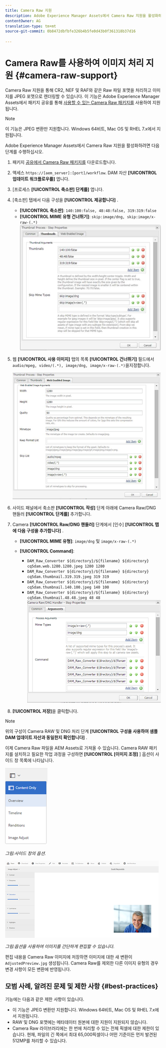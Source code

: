 ```yaml
---
title: Camera Raw 지원
description: Adobe Experience Manager Assets에서 Camera Raw 지원을 활성화하는 방법을 알아봅니다.
contentOwner: AG
translation-type: tm+mt
source-git-commit: 0b8472dbfbfe326b4b5fe0d43b0f361318b37d16

---
```



# Camera Raw를 사용하여 이미지 처리 지원 {#camera-raw-support}

Camera Raw 지원을 통해 CR2, NEF 및 RAF와 같은 Raw 파일 포맷을 처리하고 이미지를 JPEG 포맷으로 렌더링할 수 있습니다. 이 기능은 Adobe Experience Manager Assets에서 패키지 공유를 통해 [사용할 수 있는 Camera Raw 패키지를](https://www.adobeaemcloud.com/content/marketplace/marketplaceProxy.html?packagePath=/content/companies/public/adobe/packages/aem630/product/assets/aem-assets-cameraraw-pkg) 사용하여 지원됩니다.

>[!NOTE]
>
>이 기능은 JPEG 변환만 지원합니다. Windows 64비트, Mac OS 및 RHEL 7.x에서 지원됩니다.

Adobe Experience Manager Assets에서 Camera Raw 지원을 활성화하려면 다음 단계를 수행하십시오.

1. 패키지 [공유에서 Camera Raw 패키지를](https://www.adobeaemcloud.com/content/marketplace/marketplaceProxy.html?packagePath=/content/companies/public/adobe/packages/aem630/product/assets/aem-assets-cameraraw-pkg) 다운로드합니다.
1. 액세스 `https://[aem_server]:[port]/workflow`. DAM 자산 **[!UICONTROL 업데이트 워크플로우를]** 엽니다.
1. [프로세스 **[!UICONTROL 축소판] 단계를]** 엽니다.
1. [축소판] 탭에서 다음 구성을 **[!UICONTROL 제공합니다]** .

   * **[!UICONTROL 축소판]**: `140:100:false, 48:48:false, 319:319:false`
   * **[!UICONTROL MIME 유형 건너뛰기]**: `skip:image/dng, skip:image/x-raw-(.*)`
   ![chlimage_1-128](assets/chlimage_1-334.png)

1. 웹 **[!UICONTROL 사용 이미지]** 탭의 목록 **[!UICONTROL 건너뛰기]** 필드에서 `audio/mpeg, video/(.*), image/dng, image/x-raw-(.*)`을지정합니다.

   ![chlimage_1-129](assets/chlimage_1-335.png)

1. 사이드 패널에서 축소판 **[!UICONTROL 작성]** 단계 아래에 Camera Raw/DNG 핸들러 **[!UICONTROL 단계를]** 추가합니다.
1. Camera **[!UICONTROL Raw/DNG 핸들러]** 단계에서 [인수] **[!UICONTROL 탭에 다음 구성을 추가합니다]** .

   * **[!UICONTROL MIME 유형]**: `image/dng` 및 `image/x-raw-(.*)`
   * **[!UICONTROL Command]**:

      * `DAM_Raw_Converter ${directory}/${filename} ${directory} cq5dam.web.1280.1280.jpeg 1280 1280`
      * `DAM_Raw_Converter ${directory}/${filename} ${directory} cq5dam.thumbnail.319.319.jpeg 319 319`
      * `DAM_Raw_Converter ${directory}/${filename} ${directory} cq5dam.thumbnail.140.100.jpeg 140 100`
      * `DAM_Raw_Converter ${directory}/${filename} ${directory} cq5dam.thumbnail.48.48.jpeg 48 48`
   ![chlimage_1-130](assets/chlimage_1-336.png)

1. **[!UICONTROL 저장]**&#x200B;을 클릭합니다.

>[!NOTE]
>
>위의 구성이 Camera RAW 및 DNG 처리 단계 **[!UICONTROL 구성을 사용하여 샘플 DAM 업데이트 자산과 동일한지 확인합니다]** .

이제 Camera Raw 파일을 AEM Assets로 가져올 수 있습니다. Camera RAW 패키지를 설치하고 필요한 작업 과정을 구성하면 **[!UICONTROL [이미지 조정]** ] 옵션이 사이드 창 목록에 나타납니다.

![chlimage_1-135](assets/chlimage_1-337.png)


*그림:사이드 창의 옵션.*

![chlimage_1-132](assets/chlimage_1-338.png)


*그림:옵션을 사용하여 이미지를 간단하게 편집할 수 있습니다.*

편집 내용을 Camera Raw 이미지에 저장하면 이미지에 대한 새 변환이 `AdjustedPreview.jpg` 생성됩니다. Camera Raw를 제외한 다른 이미지 유형의 경우 변경 사항이 모든 변환에 반영됩니다.

## 모범 사례, 알려진 문제 및 제한 사항 {#best-practices}

기능에는 다음과 같은 제한 사항이 있습니다.

* 이 기능은 JPEG 변환만 지원합니다. Windows 64비트, Mac OS 및 RHEL 7.x에서 지원됩니다.
* RAW 및 DNG 포맷에는 메타데이터 원본에 대한 지원이 지원되지 않습니다.
* Camera Raw 라이브러리에는 한 번에 처리할 수 있는 전체 픽셀에 대한 제한이 있습니다. 현재, 파일의 긴 쪽에서 최대 65,000픽셀이나 어떤 기준이든 먼저 발견된 512MP를 처리할 수 있습니다.
